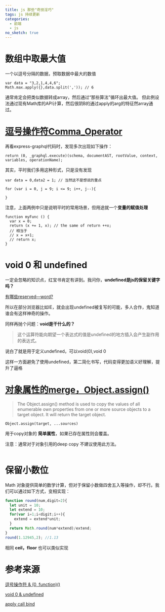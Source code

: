 ```yaml
---
title: js 那些"奇技淫巧"
tags: js 持续更新
categories:
  - 前端
  - js
no_sketch: true
---
```


# 数组中取最大值
一个以逗号分隔的数据，预取数据中最大的数值
````
var data = "3,2,1,4,4,6";
Math.max.apply({},data.split(',')); // 6
````

通常肯定会把类似数据转成array，然后通过“那些算法”循环出最大值。
但此例设法通过现有Math库的API计算，然后很阴B的通过apply的arg的特征然array通过。

# [逗号操作符Comma_Operator](https://developer.mozilla.org/zh-CN/docs/Web/JavaScript/Reference/Operators/Comma_Operator)
再看express-graphql代码时，发现多次出现如下操作：
````
return (0, _graphql.execute)(schema, documentAST, rootValue, context, variables, operationName);
````
其实，平时我们多用这种形式，只是没有发现
````
var data = 0,data2 = 1; // 当然这不是想说的重点
````
````
for (var i = 0, j = 9; i <= 9; i++, j--){

}
````
注意，上面两例中只是说明平时的常用场景，但用途就一个**变量的赋值处理**
````
function myFunc () {
  var x = 0;
  return (x += 1, x); // the same of return ++x;
  // 相当于
  // x = x+1;
  // return x;
}
````

# void 0 和 undefined
一定会忽略的知识点，红宝书肯定有讲到。我问你，**undefined是js的保留关键字吗？**

[有哪些reserved—word?](https://developer.mozilla.org/zh-CN/docs/Web/JavaScript/Reference/Reserved_words)

所以在部分浏览器比如IE，就会出现undefined被复写的可能，多人合作，鬼知道谁会有这样神奇的操作。

同样再抛个问题：**void是干什么的？**
> 这个运算符能向期望一个表达式的值是undefined的地方插入会产生副作用的表达式。

说白了就是用于定义undefined，可以void(0),void 0

这样一方面避免了使用undefined，第二简化书写，代码变得更加语义好理解，提升了逼格

# [对象属性的merge，Object.assign()](https://developer.mozilla.org/en-US/docs/Web/JavaScript/Reference/Global_Objects/Object/assign)
> The Object.assign() method is used to copy the values of all enumerable own properties from one or more source objects to a target object. It will return the target object.

````
Object.assign(target, ...sources)
````
用于copy对象的 **简单属性**，如果已存在属性则会覆盖。

注意：通常对于对象引用的deep copy 不建议使用此方法。
````

````

# 保留小数位
Math 对象提供简单的数学计算，但对于保留小数做四舍五入等操作，却不行。我们可以通过如下方式，变相实现：
````js
function round(num,digit=2){
  let unit = 10;
  let extend = 10;
  for(var i=1;i<digit;i++){
    extend = extend*unit;
  }
  return Math.round(num*extend)/extend;
}
round(1.12945,2); //1.13
````
相同 **ceil，floor** 也可以类似实现

# 参考来源
[逗号操作符 & (0, function)()](https://www.jianshu.com/p/cd188bda72df)

[void 0 & undefined](https://github.com/hanzichi/underscore-analysis/issues/1)

[apply call bind](http://web.jobbole.com/83642/)